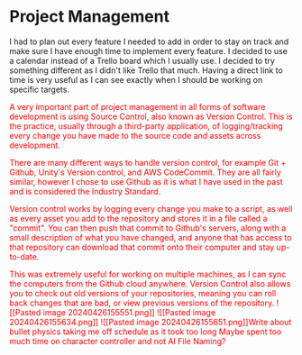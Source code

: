 # Project Management
I had to plan out every feature I needed to add in order to stay on track and make sure I have enough time to implement every feature. I decided to use a calendar instead of a Trello board which I usually use. I decided to try something different as I didn't like Trello that much. Having a direct link to time is very useful as I can see exactly when I should be working on specific targets.

<span style="color:#FF0000">
A very important part of project management in all forms of software development is using Source Control, also known as Version Control. This is the practice, usually through a third-party application, of logging/tracking every change you have made to the source code and assets across development.<p>
There are many different ways to handle version control, for example Git + Github, Unity's Version control, and AWS CodeCommit. They are all fairly similar, however I chose to use Github as it is what I have used in the past and is considered the Industry Standard. <p>
Version control works by logging every change you make to a script, as well as every asset you add to the repository and stores it in a file called a "commit". You can then push that commit to Github's servers, along with a small description of what you have changed, and anyone that has access to that repository can download that commit onto their computer and stay up-to-date.<p>
This was extremely useful for working on multiple machines, as I can sync the computers from the Github cloud anywhere. Version Control also allows you to check out old versions of your repositories, meaning you can roll back changes that are bad, or view previous versions of the repository.
</span>
![[Pasted image 20240426155551.png]]
![[Pasted image 20240426155634.png]]
![[Pasted image 20240426155651.png]]Write about bullet physics taking me off schedule as it took too long
Maybe spent too much time on character controller and not AI
File Naming?